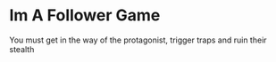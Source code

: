 # Im A Follower Game
 You must get in the way of the protagonist, trigger traps and ruin their stealth
